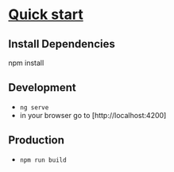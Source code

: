 # [Quick start](#quick-start)

## Install Dependencies
npm install

## Development
* `ng serve`
* in your browser go to [http://localhost:4200]

## Production 
* `npm run build`